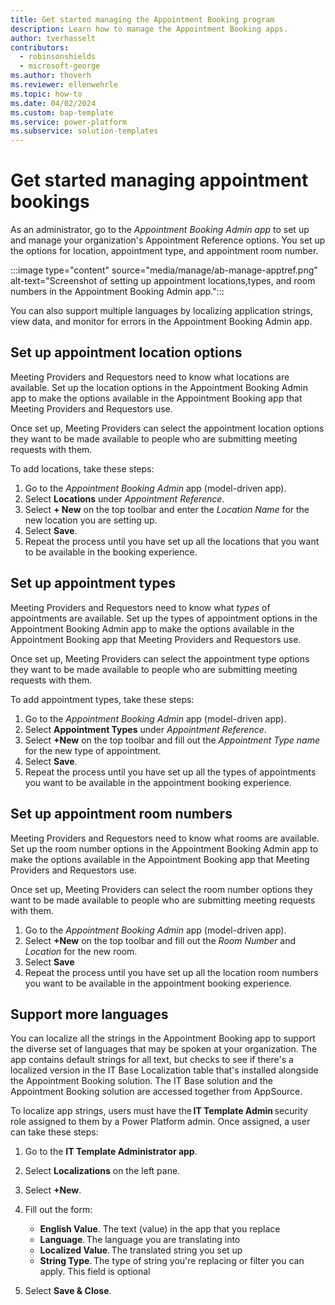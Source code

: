 ```yaml
---
title: Get started managing the Appointment Booking program
description: Learn how to manage the Appointment Booking apps.
author: tverhasselt
contributors:
  - robinsonshields
  - microsoft-george
ms.author: thoverh
ms.reviewer: ellenwehrle
ms.topic: how-to
ms.date: 04/02/2024
ms.custom: bap-template
ms.service: power-platform
ms.subservice: solution-templates
---
```


# Get started managing appointment bookings

As an administrator, go to the *Appointment Booking Admin app* to set up and manage your organization's Appointment Reference options. You set up the options for location, appointment type, and appointment room number.

:::image type="content" source="media/manage/ab-manage-apptref.png" alt-text="Screenshot of setting up appointment locations,types, and room numbers in the Appointment Booking Admin app.":::

You can also support multiple languages by localizing application strings, view data, and monitor for errors in the Appointment Booking Admin app.

## Set up appointment location options

Meeting Providers and Requestors need to know what locations are available. Set up the location options in the Appointment Booking Admin app to make the options available in the Appointment Booking app that Meeting Providers and Requestors use.

Once set up, Meeting Providers can select the appointment location options they want to be made available to people who are submitting meeting requests with them.

To add locations, take these steps:

1. Go to the *Appointment Booking Admin* app (model-driven app).
1. Select **Locations** under *Appointment Reference*.
1. Select **+ New** on the top toolbar and enter the *Location Name* for the new location you are setting up.
1. Select **Save**.
1. Repeat the process until you have set up all the locations that you want to be available in the booking experience.

## Set up appointment types

Meeting Providers and Requestors need to know what *types* of appointments are available. Set up the types of appointment options in the Appointment Booking Admin app to make the options available in the Appointment Booking app that Meeting Providers and Requestors use.

Once set up, Meeting Providers can select the appointment type options they want to be made available to people who are submitting meeting requests with them.

To add appointment types, take these steps:

1. Go to the *Appointment Booking Admin* app (model-driven app).
1. Select **Appointment Types** under *Appointment Reference*.
1. Select **+New** on the top toolbar and fill out the *Appointment Type name* for the new type of appointment.
1. Select **Save**.
1. Repeat the process until you have set up all the types of appointments you want to be available in the appointment booking experience.

## Set up appointment room numbers

Meeting Providers and Requestors need to know what rooms are available. Set up the room number options in the Appointment Booking Admin app to make the options available in the Appointment Booking app that Meeting Providers and Requestors use.

Once set up, Meeting Providers can select the room number options they want to be made available to people who are submitting meeting requests with them.

1. Go to the *Appointment Booking Admin* app (model-driven app).
1. Select **+New** on the top toolbar and fill out the *Room Number* and *Location* for the new room.
1. Select **Save**
1. Repeat the process until you have set up all the location room numbers you want to be available in the appointment booking experience.

## Support more languages

You can localize all the strings in the Appointment Booking app to support the diverse set of languages that may be spoken at your organization. The app contains default strings for all text, but checks to see if there's a localized version in the IT Base Localization table that's installed alongside the Appointment Booking solution. The IT Base solution and the Appointment Booking solution are accessed together from AppSource.

To localize app strings, users must have the **IT Template Admin** security role assigned to them by a Power Platform admin. Once assigned, a user can take these steps:

1. Go to the **IT Template Administrator app**.
1. Select **Localizations** on the left pane.
1. Select **+New**.
1. Fill out the form:

    - **English Value**. The text (value) in the app that you replace
    - **Language**. The language you are translating into
    - **Localized Value**. The translated string you set up
    - **String Type**. The type of string you're replacing or filter you can apply. This field is optional

1. Select **Save & Close**.
